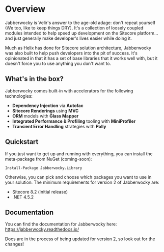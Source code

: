 # Overview

Jabberwocky is Velir's answer to the age-old adage: don't repeat yourself (We too, like to keep things DRY). It's a collection of loosely coupled modules intended to help speed up development on the Sitecore platform... and just generally make developer's lives easier while doing it.

Much as Helix has done for Sitecore solution architecture, Jabberwocky was also built to help push developers into the pit of success. It's opinionated in that it has a set of base libraries that it works well with, but it doesn't force you to use anything you don't want to.

## What's in the box?
Jabberwocky comes built-in with accelerators for the following technologies:

* **Dependency Injection** via **Autofac**
* **Sitecore Renderings** using **MVC**
* **ORM** models with **Glass Mapper**
* **Integrated Performance & Profiling** tooling with **MiniProfiler**
* **Transient Error Handling** strategies with **Polly**

## Quickstart

If you just want to get up and running with everything, you can install the meta-package from NuGet (coming-soon):

`Install-Package Jabberwocky.Library`

Otherwise, you can pick and choose which packages you want to use in your solution. The minimum requirements for version 2 of Jabberwocky are:

* Sitecore 8.2 (initial release)
* .NET 4.5.2

## Documentation

You can find the documentation for Jabberwocky here: https://jabberwocky.readthedocs.io/

Docs are in the process of being updated for version 2, so look out for the changes!
